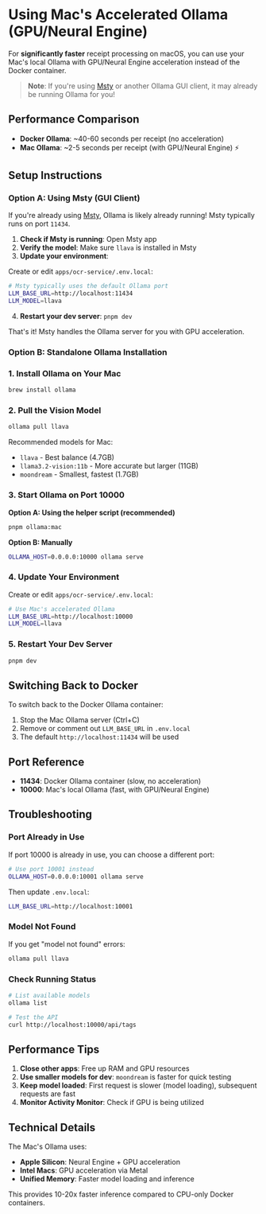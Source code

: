 # Using Mac's Accelerated Ollama (GPU/Neural Engine)

For **significantly faster** receipt processing on macOS, you can use your Mac's local Ollama with GPU/Neural Engine acceleration instead of the Docker container.

> **Note**: If you're using [Msty](https://msty.app) or another Ollama GUI client, it may already be running Ollama for you!

## Performance Comparison

- **Docker Ollama**: ~40-60 seconds per receipt (no acceleration)
- **Mac Ollama**: ~2-5 seconds per receipt (with GPU/Neural Engine) ⚡

## Setup Instructions

### Option A: Using Msty (GUI Client)

If you're already using [Msty](https://msty.app), Ollama is likely already running! Msty typically runs on port `11434`.

1. **Check if Msty is running**: Open Msty app
2. **Verify the model**: Make sure `llava` is installed in Msty
3. **Update your environment**:

Create or edit `apps/ocr-service/.env.local`:

```bash
# Msty typically uses the default Ollama port
LLM_BASE_URL=http://localhost:11434
LLM_MODEL=llava
```

4. **Restart your dev server**: `pnpm dev`

That's it! Msty handles the Ollama server for you with GPU acceleration.

### Option B: Standalone Ollama Installation

### 1. Install Ollama on Your Mac

```bash
brew install ollama
```

### 2. Pull the Vision Model

```bash
ollama pull llava
```

Recommended models for Mac:

- `llava` - Best balance (4.7GB)
- `llama3.2-vision:11b` - More accurate but larger (11GB)
- `moondream` - Smallest, fastest (1.7GB)

### 3. Start Ollama on Port 10000

**Option A: Using the helper script (recommended)**

```bash
pnpm ollama:mac
```

**Option B: Manually**

```bash
OLLAMA_HOST=0.0.0.0:10000 ollama serve
```

### 4. Update Your Environment

Create or edit `apps/ocr-service/.env.local`:

```bash
# Use Mac's accelerated Ollama
LLM_BASE_URL=http://localhost:10000
LLM_MODEL=llava
```

### 5. Restart Your Dev Server

```bash
pnpm dev
```

## Switching Back to Docker

To switch back to the Docker Ollama container:

1. Stop the Mac Ollama server (Ctrl+C)
2. Remove or comment out `LLM_BASE_URL` in `.env.local`
3. The default `http://localhost:11434` will be used

## Port Reference

- **11434**: Docker Ollama container (slow, no acceleration)
- **10000**: Mac's local Ollama (fast, with GPU/Neural Engine)

## Troubleshooting

### Port Already in Use

If port 10000 is already in use, you can choose a different port:

```bash
# Use port 10001 instead
OLLAMA_HOST=0.0.0.0:10001 ollama serve
```

Then update `.env.local`:

```bash
LLM_BASE_URL=http://localhost:10001
```

### Model Not Found

If you get "model not found" errors:

```bash
ollama pull llava
```

### Check Running Status

```bash
# List available models
ollama list

# Test the API
curl http://localhost:10000/api/tags
```

## Performance Tips

1. **Close other apps**: Free up RAM and GPU resources
2. **Use smaller models for dev**: `moondream` is faster for quick testing
3. **Keep model loaded**: First request is slower (model loading), subsequent requests are fast
4. **Monitor Activity Monitor**: Check if GPU is being utilized

## Technical Details

The Mac's Ollama uses:

- **Apple Silicon**: Neural Engine + GPU acceleration
- **Intel Macs**: GPU acceleration via Metal
- **Unified Memory**: Faster model loading and inference

This provides 10-20x faster inference compared to CPU-only Docker containers.
